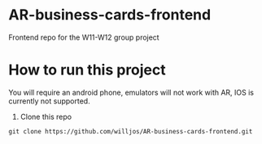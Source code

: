 # AR-business-cards-frontend
Frontend repo for the W11-W12 group project

# How to run this project
You will require an android phone, emulators will not work with AR, IOS is currently not supported.

1. Clone this repo 
```
git clone https://github.com/willjos/AR-business-cards-frontend.git
```
